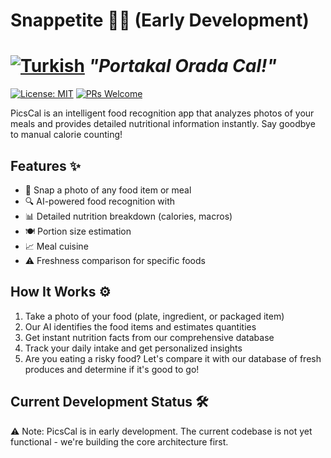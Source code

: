 # Snappetite 🍎📸 (Early Development)
# [![Turkish](https://img.shields.io/badge/Türkçe-%23E30A17?style=flat&logoColor=white&logo=data:image/svg+xml;base64,PHN2ZyB4bWxucz0iaHR0cDovL3d3dy53My5vcmcvMjAwMC9zdmciIHZpZXdCb3g9IjAgMCA5MDAgNjAwIj48cmVjdCB3aWR0aD0iOTAwIiBoZWlnaHQ9IjYwMCIgZmlsbD0iI2UzMGExNyIvPjxjaXJjbGUgY3g9IjQ1MCIgY3k9IjMwMCIgcj0iMTIwIiBmaWxsPSJ3aGl0ZSIvPjxjaXJjbGUgY3g9IjQ3MCIgY3k9IjMwMCIgcj0iODAiIGZpbGw9IiNlMzBhMTciLz48L3N2Zz4=)]() ***"Portakal Orada Cal!"***

[![License: MIT](https://img.shields.io/badge/License-MIT-yellow.svg)](https://opensource.org/licenses/MIT)
[![PRs Welcome](https://img.shields.io/badge/PRs-welcome-brightgreen.svg)](http://makeapullrequest.com)

PicsCal is an intelligent food recognition app that analyzes photos of your meals and provides detailed nutritional information instantly. Say goodbye to manual calorie counting!

## Features ✨

- 📸 Snap a photo of any food item or meal
- 🔍 AI-powered food recognition with
- 📊 Detailed nutrition breakdown (calories, macros)
- 🍽️ Portion size estimation
- 📈 Meal cuisine
- ⚠️ Freshness comparison for specific foods

## How It Works ⚙️

1. Take a photo of your food (plate, ingredient, or packaged item)
2. Our AI identifies the food items and estimates quantities
3. Get instant nutrition facts from our comprehensive database
4. Track your daily intake and get personalized insights
5. Are you eating a risky food? Let's compare it with our database of fresh produces and determine if it's good to go!

## Current Development Status 🛠️

⚠️ Note: PicsCal is in early development. The current codebase is not yet functional - we're building the core architecture first.
